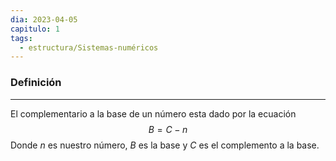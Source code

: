 ```yaml
---
dia: 2023-04-05
capitulo: 1
tags:
  - estructura/Sistemas-numéricos
---
```

### Definición
---
El complementario a la base de un número esta dado por la ecuación
$$ B = C - n $$
Donde $n$ es nuestro número, $B$ es la base y $C$ es el complemento a la base.